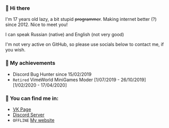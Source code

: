 ### 👋 Hi there 
I'm 17 years old lazy, a bit stupid ~~programmer~~. Making internet better (?) since 2012. Nice to meet you!

I can speak Russian (native) and English (not very good)

I'm not very active on GitHub, so please use socials below to contact me, if you wish.

### 🔰 My achievements
* Discord Bug Hunter since 15/02/2019
* `Retired` VimeWorld MiniGames Moder [1/07/2019 - 26/10/2019] [1/02/2020 - 17/04/2020]

### 🌃 You can find me in:
* [VK Page](https://vk.com/id233376981)
* [Discord Server](https://discord.gg/v7cxucv)
* `OFFLINE` [My website](https://ifusion.me)
